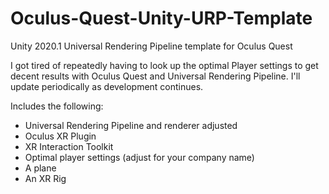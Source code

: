 # Oculus-Quest-Unity-URP-Template
Unity 2020.1 Universal Rendering Pipeline template for Oculus Quest

I got tired of repeatedly having to look up the optimal Player settings to get decent results with Oculus Quest and Universal Rendering Pipeline. I'll update periodically as development continues.

Includes the following:
- Universal Rendering Pipeline and renderer adjusted
- Oculus XR Plugin
- XR Interaction Toolkit
- Optimal player settings (adjust for your company name)
- A plane
- An XR Rig
